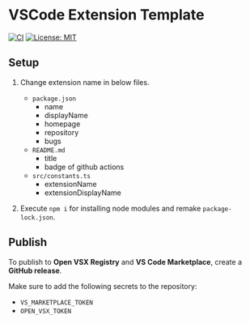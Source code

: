 # VSCode Extension Template

[![CI](https://github.com/k-kuroguro/vscode-extension-template/actions/workflows/test.yaml/badge.svg)](https://github.com/k-kuroguro/vscode-extension-template/actions/workflows/test.yaml)
[![License: MIT](https://img.shields.io/badge/License-MIT-yellow.svg)](https://opensource.org/licenses/MIT)

## Setup

1. Change extension name in below files.
   - `package.json`
      - name
      - displayName
      - homepage
      - repository
      - bugs
   - `README.md`
      - title
      - badge of github actions
   - `src/constants.ts`
      - extensionName
      - extensionDisplayName

2. Execute `npm i` for installing node modules and remake `package-lock.json`.

## Publish

To publish to **Open VSX Registry** and **VS Code Marketplace**, create a **GitHub release**.

Make sure to add the following secrets to the repository:
- `VS_MARKETPLACE_TOKEN`
- `OPEN_VSX_TOKEN`
